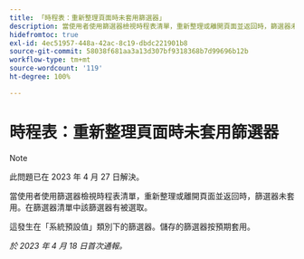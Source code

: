 ```yaml
---
title: 「時程表：重新整理頁面時未套用篩選器」
description: 當使用者使用篩選器檢視時程表清單，重新整理或離開頁面並返回時，篩選器未套用。在篩選器清單中該篩選器有被選取。
hidefromtoc: true
exl-id: 4ec51957-448a-42ac-8c19-dbdc221901b8
source-git-commit: 58038f681aa3a13d307bf9318368b7d99696b12b
workflow-type: tm+mt
source-wordcount: '119'
ht-degree: 100%

---
```


# 時程表：重新整理頁面時未套用篩選器

>[!NOTE]
>
>此問題已在 2023 年 4 月 27 日解決。

當使用者使用篩選器檢視時程表清單，重新整理或離開頁面並返回時，篩選器未套用。在篩選器清單中該篩選器有被選取。

這發生在「系統預設值」類別下的篩選器。儲存的篩選器按預期套用。

_於 2023 年 4 月 18 日首次通報。_
